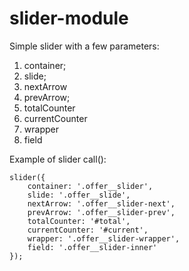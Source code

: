 # slider-module
Simple slider with a few parameters:

1) container;
2) slide;
3) nextArrow
4) prevArrow;
5) totalCounter
6) currentCounter
7) wrapper
8) field

Example of slider call():
<br>
```
slider({
    container: '.offer__slider',
    slide: '.offer__slide',
    nextArrow: '.offer__slider-next',
    prevArrow: '.offer__slider-prev',
    totalCounter: '#total',
    currentCounter: '#current',
    wrapper: '.offer__slider-wrapper',
    field: '.offer__slider-inner'
});
```
